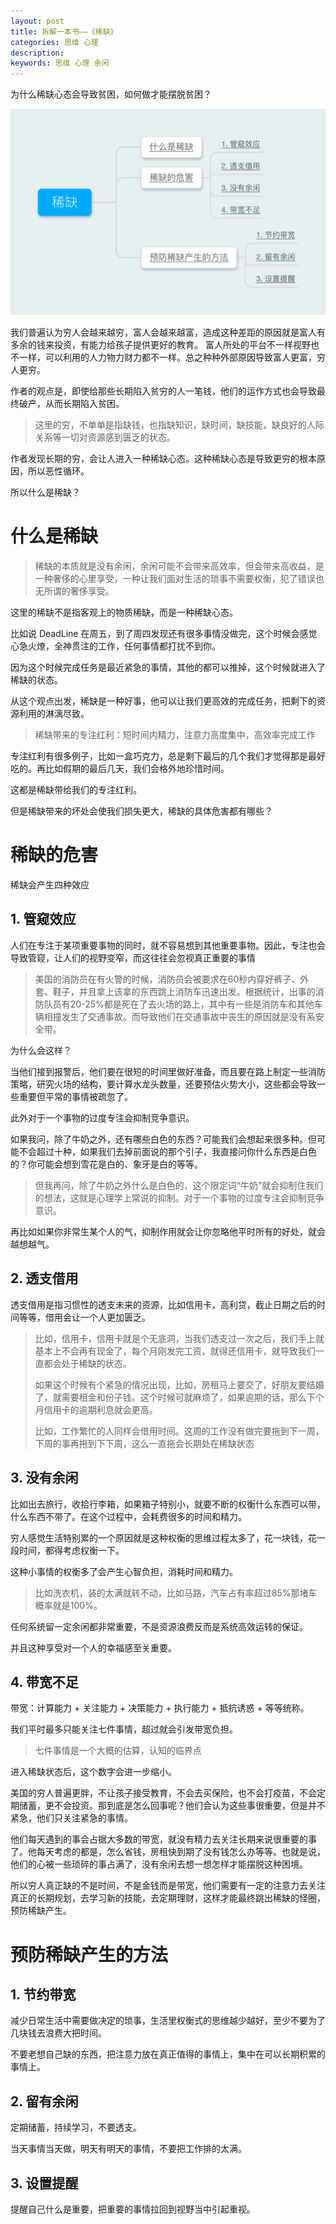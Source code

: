```yaml
---
layout: post
title: 拆解一本书——《稀缺》
categories: 思维 心理
description: 
keywords: 思维 心理 余闲
---
```


为什么稀缺心态会导致贫困，如何做才能摆脱贫困？

![](/images/posts/思维导图/稀缺.png)

我们普遍认为穷人会越来越穷，富人会越来越富，造成这种差距的原因就是富人有多余的钱来投资，有能力给孩子提供更好的教育。
富人所处的平台不一样视野也不一样，可以利用的人力物力财力都不一样。总之种种外部原因导致富人更富，穷人更穷。

作者的观点是，即使给那些长期陷入贫穷的人一笔钱，他们的运作方式也会导致最终破产，从而长期陷入贫困。

>这里的穷，不单单是指缺钱，也指缺知识，缺时间，缺技能，缺良好的人际关系等一切对资源感到匮乏的状态。

作者发现长期的穷，会让人进入一种稀缺心态。这种稀缺心态是导致更穷的根本原因，所以恶性循环。

所以什么是稀缺？

# 什么是稀缺

>稀缺的本质就是没有余闲，余闲可能不会带来高效率，但会带来高收益，是一种奢侈的心里享受，一种让我们面对生活的琐事不需要权衡，犯了错误也无所谓的奢侈享受。

这里的稀缺不是指客观上的物质稀缺，而是一种稀缺心态。

比如说 DeadLine 在周五，到了周四发现还有很多事情没做完，这个时候会感觉心急火燎，全神贯注的工作，任何事情都打扰不到你。

因为这个时候完成任务是最近紧急的事情，其他的都可以推掉，这个时候就进入了稀缺的状态。

从这个观点出发，稀缺是一种好事，他可以让我们更高效的完成任务，把剩下的资源利用的淋漓尽致。

> 稀缺带来的专注红利：短时间内精力，注意力高度集中，高效率完成工作

专注红利有很多例子，比如一盒巧克力，总是剩下最后的几个我们才觉得那是最好吃的。再比如假期的最后几天，我们会格外地珍惜时间。

这都是稀缺带给我们的专注红利。

但是稀缺带来的坏处会使我们损失更大，稀缺的具体危害都有哪些？

# 稀缺的危害
稀缺会产生四种效应

## 1. 管窥效应

人们在专注于某项重要事物的同时，就不容易想到其他重要事物。因此，专注也会导致管窥，让人们的视野变窄，而这往往会忽视真正重要的事情

>美国的消防员在有火警的时候，消防员会被要求在60秒内穿好裤子、外套、鞋子，并且拿上该拿的东西跳上消防车迅速出发。根据统计，出事的消防队员有20-25%都是死在了去火场的路上，其中有一些是消防车和其他车辆相撞发生了交通事故。而导致他们在交通事故中丧生的原因就是没有系安全带。

为什么会这样？

当他们接到报警后，他们要在很短的时间里做好准备，而且要在路上制定一些消防策略，研究火场的结构，要计算水龙头数量，还要预估火势大小，这些都会导致一些重要但平常的事情被疏忽了。

此外对于一个事物的过度专注会抑制竞争意识。

如果我问，除了牛奶之外，还有哪些白色的东西？可能我们会想起来很多种。但可能不会超过十种，如果我们去掉前面说的那个引子，我直接问你什么东西是白色的？你可能会想到雪花是白的、象牙是白的等等。

>但我再问，除了牛奶之外什么是白色的，这个限定词“牛奶”就会抑制住我们的想法，这就是心理学上常说的抑制。对于一个事物的过度专注会抑制竞争意识。

再比如如果你非常生某个人的气，抑制作用就会让你忽略他平时所有的好处，就会越想越气。

## 2. 透支借用

透支借用是指习惯性的透支未来的资源，比如信用卡，高利贷，截止日期之后的时间等等，借用会让一个人更加匮乏。

>比如，信用卡，信用卡就是个无底洞，当我们透支过一次之后，我们手上就基本上不会再有现金了，每个月刚发完工资，就得还信用卡，就导致我们一直都会处于稀缺的状态。
>
>如果这个时候有个紧急的情况出现，比如，房租马上要交了，好朋友要结婚了，就需要租金和份子钱。这个时候可就麻烦了，如果逾期的话，那么下个月信用卡的逾期利息就会更高。
>
>比如，工作繁忙的人同样会借用时间。这周的工作没有做完要拖到下一周，下周的事再拖到下下周，这么一直拖会长期处在稀缺状态

## 3. 没有余闲

比如出去旅行，收拾行李箱，如果箱子特别小，就要不断的权衡什么东西可以带，什么东西不带了。在这个过程中，会耗费很多的时间和精力。

穷人感觉生活特别累的一个原因就是这种权衡的思维过程太多了，花一块钱，花一段时间，都得考虑权衡一下。

这种小事情的权衡多了会产生心智负担，消耗时间和精力。

>比如洗衣机，装的太满就转不动，比如马路，汽车占有率超过85%那堵车概率就是100%。

任何系统留一定余闲都非常重要，不是资源浪费反而是系统高效运转的保证。

并且这种享受对一个人的幸福感至关重要。

## 4. 带宽不足

带宽：计算能力 + 关注能力 + 决策能力 + 执行能力 + 抵抗诱惑 + 等等统称。

我们平时最多只能关注七件事情，超过就会引发带宽负担。

>七件事情是一个大概的估算，认知的临界点

进入稀缺状态后，这个数字会进一步缩小。

美国的穷人普遍更胖，不让孩子接受教育，不会去买保险，也不会打疫苗，不会定期储蓄，更不会投资。那到底是怎么回事呢？他们会认为这些事很重要，但是并不紧急，他们只关注紧急的事情。

他们每天遇到的事会占据大多数的带宽，就没有精力去关注长期来说很重要的事了。他每天考虑的都是，怎么省钱，房租快到期了没有钱怎么办等等。也就是说，他们的心被一些琐碎的事占满了，没有余闲去想一想怎样才能摆脱这种困境。

所以穷人真正缺的不是时间，不是金钱而是带宽，他们需要有一定的注意力去关注真正的长期规划，去学习新的技能，去定期理财，这样才能最终跳出稀缺的怪圈，预防稀缺产生。

# 预防稀缺产生的方法

## 1. 节约带宽

减少日常生活中需要做决定的琐事，生活里权衡式的思维越少越好，至少不要为了几块钱去浪费大把时间。

不要老想自己缺的东西，把注意力放在真正值得的事情上，集中在可以长期积累的事情上。

## 2. 留有余闲

定期储蓄，持续学习，不要透支。

当天事情当天做，明天有明天的事情，不要把工作排的太满。

## 3. 设置提醒

提醒自己什么是重要，把重要的事情拉回到视野当中引起重视。